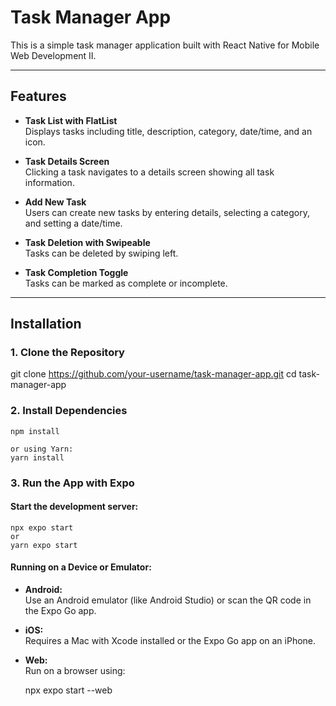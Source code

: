 # Task Manager App

This is a simple task manager application built with React Native for Mobile Web Development II. 

---

## Features

- **Task List with FlatList**  
  Displays tasks including title, description, category, date/time, and an icon.

- **Task Details Screen**  
  Clicking a task navigates to a details screen showing all task information.

- **Add New Task**  
  Users can create new tasks by entering details, selecting a category, and setting a date/time.

- **Task Deletion with Swipeable**  
  Tasks can be deleted by swiping left.

- **Task Completion Toggle**  
  Tasks can be marked as complete or incomplete.

---

## Installation

### 1. Clone the Repository

git clone https://github.com/your-username/task-manager-app.git cd task-manager-app


### 2. Install Dependencies

    npm install

    or using Yarn:
    yarn install


### 3. Run the App with Expo

#### Start the development server:

    npx expo start 
    or
    yarn expo start


#### Running on a Device or Emulator:

- **Android:**  
  Use an Android emulator (like Android Studio) or scan the QR code in the Expo Go app.
  
- **iOS:**  
  Requires a Mac with Xcode installed or the Expo Go app on an iPhone.

- **Web:**  
  Run on a browser using:
    
    npx expo start --web


